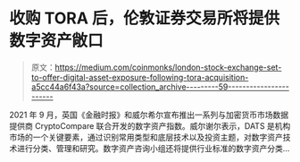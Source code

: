 # 收购 TORA 后，伦敦证券交易所将提供数字资产敞口

> 原文：<https://medium.com/coinmonks/london-stock-exchange-set-to-offer-digital-asset-exposure-following-tora-acquisition-a5cc44a6f43a?source=collection_archive---------59----------------------->

2021 年 9 月，英国《金融时报》和威尔希尔宣布推出一系列与加密货币市场数据提供商 CryptoCompare 联合开发的数字资产指数。威尔谢尔表示，DATS 是机构市场的一个关键要素，通过识别常用类型和底层技术以及投资主题，对数字资产技术进行分类、管理和研究。数字资产咨询小组还将提供行业标准的数字资产分类…